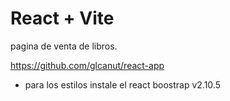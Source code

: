 # React + Vite

pagina de venta de libros.

https://github.com/glcanut/react-app

- para los estilos instale el react boostrap v2.10.5
